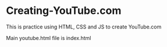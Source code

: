 # Creating-YouTube.com
This is practice using HTML, CSS and JS to create YouTube.com

Main youtube.html file is index.html

